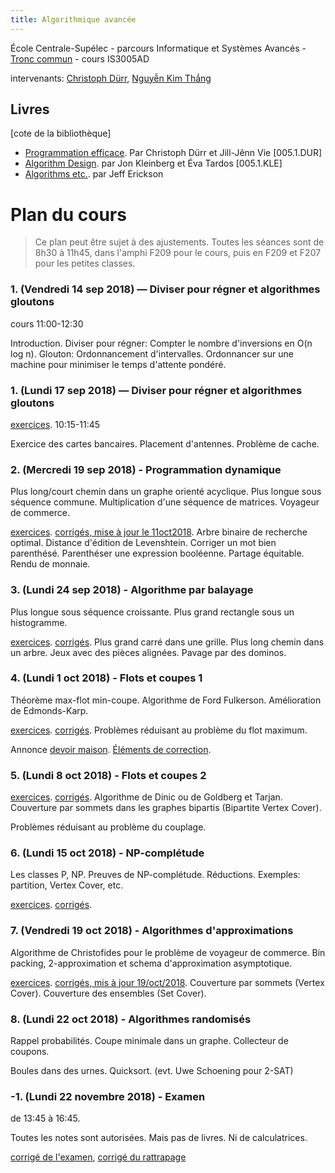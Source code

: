 ```yaml
---
title: Algorithmique avancée
---
```


École Centrale-Supélec - parcours Informatique et Systèmes Avancés - [Tronc commun](http://www.isia.ecp.fr/welcome_to_www_ecp_fr_cms_site_isia/isia___formation/cours_tronc_commun) - cours IS3005AD

intervenants: [Christoph Dürr](http://www-desir.lip6.fr/~durrc/), [Nguyễn Kim Thắng](https://www.ibisc.univ-evry.fr/~thang/)

## Livres

[cote de la bibliothèque]

- [Programmation efficace](http://tryalgo.org/book/). Par Christoph Dürr et Jill-Jênn Vie [005.1.DUR]
- [Algorithm Design](http://www.cs.princeton.edu/~wayne/kleinberg-tardos/). par Jon Kleinberg et Éva Tardos [005.1.KLE]
- [Algorithms etc.](http://jeffe.cs.illinois.edu/teaching/algorithms/). par Jeff Erickson

# Plan du cours

> Ce plan peut être sujet à des ajustements.
> Toutes les séances sont de 8h30 à 11h45, dans l'amphi F209 pour le cours, puis en F209 et F207 pour les petites classes.

### 1. (Vendredi 14 sep 2018) — Diviser pour régner et algorithmes gloutons

cours 11:00-12:30

Introduction.  Diviser pour régner: Compter le nombre d'inversions en O(n log n).
Glouton: Ordonnancement d'intervalles.  Ordonnancer sur une machine pour minimiser le temps d'attente pondéré.

### 1. (Lundi 17 sep 2018) — Diviser pour régner et algorithmes gloutons

[exercices](pc1/pc1.pdf). 10:15-11:45

Exercice des cartes bancaires.
Placement d'antennes.
Problème de cache.

### 2. (Mercredi 19 sep 2018) - Programmation dynamique

Plus long/court chemin dans un graphe orienté acyclique.
Plus longue sous séquence commune.
Multiplication d'une séquence de matrices.
Voyageur de commerce.


[exercices](pc2/pc2.pdf). [corrigés, mise à jour le 11oct2018](cor/cor1.pdf). Arbre binaire de recherche optimal.
Distance d'édition de Levenshtein.
Corriger un mot bien parenthésé.
Parenthéser une expression booléenne.
Partage équitable.
Rendu de monnaie.

### 3. (Lundi 24 sep 2018) - Algorithme par balayage

Plus longue sous séquence croissante.
Plus grand rectangle sous un histogramme.

[exercices](pc3/pc3.pdf).  [corrigés](pc3/cor3). Plus grand carré dans une grille.
Plus long chemin dans un arbre.
Jeux avec des pièces alignées.
Pavage par des dominos.

### 4. (Lundi 1 oct 2018) - Flots et coupes 1

Théorème max-flot min-coupe.
Algorithme de Ford Fulkerson.
Amélioration de Edmonds-Karp.

[exercices](pc4/pc4.pdf).  [corrigés](pc4/cor4). Problèmes réduisant au problème du flot maximum.

Annonce [devoir maison](dm). [Éléments de correction](dm/cor_dm).

### 5. (Lundi 8 oct 2018) - Flots et coupes 2

[exercices](pc5/pc5.pdf).  [corrigés](pc5/cor5). 
Algorithme de Dinic ou de Goldberg et Tarjan.
Couverture par sommets dans les graphes bipartis (Bipartite Vertex Cover).

Problèmes réduisant au problème du couplage.


### 6. (Lundi 15 oct 2018) - NP-complétude

Les classes P, NP.  Preuves de NP-complétude.
Réductions.
Exemples: partition, Vertex Cover, etc.

[exercices](pc6/pc6.pdf).  [corrigés](pc6/cor6). 

### 7. (Vendredi 19 oct 2018) - Algorithmes d'approximations

Algorithme de Christofides pour le problème de voyageur de commerce.
Bin packing, 2-approximation et schema d'approximation asymptotique.

[exercices](pc7/pc7.pdf). [corrigés, mis à jour 19/oct/2018](pc7/cor7). 
Couverture par sommets (Vertex Cover).
Couverture des ensembles (Set Cover).

### 8. (Lundi 22 oct 2018) - Algorithmes randomisés

Rappel probabilités.
Coupe minimale dans un graphe.
Collecteur de coupons.

Boules dans des urnes.
Quicksort. (evt. Uwe Schoening pour 2-SAT)

### -1. (Lundi 22 novembre 2018) - Examen

de 13:45  à  16:45.

Toutes les notes sont autorisées.  Mais pas de livres.
Ni de calculatrices.

[corrigé de l'examen](examens/examen_2018.pdf),
[corrigé du rattrapage](examens/rattr_2019.pdf)

